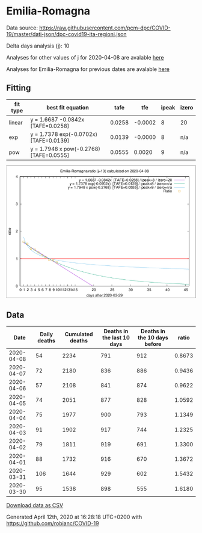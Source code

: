 # Emilia-Romagna

Data source: https://raw.githubusercontent.com/pcm-dpc/COVID-19/master/dati-json/dpc-covid19-ita-regioni.json

Delta days analysis (j): 10

Analyses for other values of j for 2020-04-08 are avalable [here](../README.md)

Analyses for Emilia-Romagna for previous dates are avalable [here](../../README.md)

## Fitting 
|fit type|best fit equation|tafe|tfe|ipeak|izero|
|-------|-----|--------|------|---|---|
|linear|y = 1.6687 -0.0842x  [TAFE=0.0258]|0.0258|-0.0002|8|20|
|exp|y = 1.7378 exp(-0.0702x)  [TAFE=0.0139]|0.0139|-0.0000|8|n/a|
|pow|y = 1.7948 x pow(-0.2768)  [TAFE=0.0555]|0.0555|0.0020|9|n/a|

![Plot](COVID-19_emilia-romagna_j10_2020-04-08.png)

## Data
|Date|Daily deaths|Cumulated deaths|Deaths in the last 10 days|Deaths in the 10 days before|ratio|
|----|----------|-----------|-------|--------------------|-----|
|2020-04-08|54|2234|791|912|0.8673|
|2020-04-07|72|2180|836|886|0.9436|
|2020-04-06|57|2108|841|874|0.9622|
|2020-04-05|74|2051|877|828|1.0592|
|2020-04-04|75|1977|900|793|1.1349|
|2020-04-03|91|1902|917|744|1.2325|
|2020-04-02|79|1811|919|691|1.3300|
|2020-04-01|88|1732|916|670|1.3672|
|2020-03-31|106|1644|929|602|1.5432|
|2020-03-30|95|1538|898|555|1.6180|

[Download data as CSV](COVID-19_emilia-romagna_j10_2020-04-08.csv)

Generated April 12th, 2020 at 16:28:18 UTC+0200 with https://github.com/robianc/COVID-19

